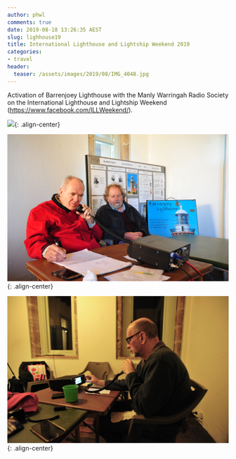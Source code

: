 ```yaml
---
author: phwl
comments: true
date: 2019-08-18 13:26:35 AEST
slug: lighhouse19
title: International Lighthouse and Lightship Weekend 2019
categories:
- travel
header:
  teaser: /assets/images/2019/08/IMG_4048.jpg
---
```


Activation of Barrenjoey Lighthouse with the Manly Warringah Radio Society
on the International Lighthouse and Lightship Weekend
(https://www.facebook.com/ILLWeekend/).

![](/assets/images/2019/08/IMG_4048.jpg){: .align-center}

![](/assets/images/2019/08/DSC_5942.jpg){: .align-center}

![](/assets/images/2019/08/DSC_5985.jpg){: .align-center}

